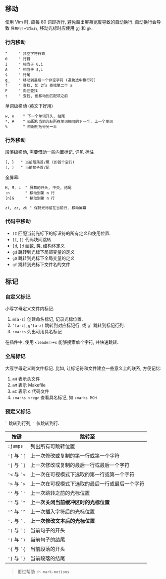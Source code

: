 ## 移动

使用 Vim 时, 应每 80 词即折行, 避免超出屏幕宽度导致的自动换行. 自动换行会导致 `屏幕行!=实际行`, 移动光标时应使用 `gj` 和 `gk`.

### 行内移动

```vim
^     " 非空字符行首
0     " 行首
I     " 相当于 0,i
A     " 相当于 $,i
$     " 行尾
g_    " 移动到最后一个非空字符 (避免选中换行符)
f     " 查找, 如 2fa 查找第二个 a
F     " 向左查找
t     " 查找, 但移动到匹配项之前
```

单词级移动 (英文下好用)
```vim
w, e    " 下一个单词开头, 结尾
*, #    " 匹配和当前光标所在单词相同的下一个, 上一个单词 
%       " 匹配到括号另一半
```

### 行外移动

段落级移动, 需要借助一些内置标记, 详见 [标注](标注.md)
```vim
{, }   " 当前段落首/尾 (即首个空行)
(, )   " 当前句子首/尾
```

全屏幕:
```vim
H, M, L  " 屏幕的开头, 中央, 结尾
:n       " 移动到第 n 行
[n]G     " 移动到第 n 行

zt, zz, zb " 保持光标留在当前行, 移动屏幕
```

### 代码中移动

- `[I` 匹配当前光标下的标识符的所有定义和使用位置.
- `[[`, `]]` 代码块间跳转
- `[d`, `]d` 函数, 类, 结构体定义
- `gd` 跳转到光标下局部变量的定义
- `gD` 跳转到光标下全局变量的定义
- `gf` 跳转到光标下文件名的文件

## 标记

### 自定义标记

小写字母定义文件内标记.

1. `m[a-z]` 创建命名标记, 记录光标位置.
2. `'[a-z],g'[a-z]` 跳转到对应标记行, 或 `` g` `` 跳转到标记行列.
3. `:marks` 列出可用具名标记

在插件中, 使用 `<leader>+s` 能够搜索单个字符, 并快速跳转.

### 全局标记

大写字母定义跨文件标记. 比如, 让标记符和文件建立一些意义上的联系, 方便记忆:
1. `mH` 表示头文件
2. `mM` 表示 Makefile
3. `mC` 表示 c 代码文件
4. `:marks <reg>`  查看具名标记, 如 `:marks MCH`

### 预定义标记

`` ` `` 跳转到行列, `'` 仅跳转到行.

| 按键             | 跳转至                                         |
| ---------------- | ---------------------------------------------- |
| `:jumps`         | 列出所有可跳转位置                                               |
| `'[` 与 `` `[ `` | 上一次修改或复制的第一行或第一个字符           |
| `']` 与 `` `] `` | 上一次修改或复制的最后一行或最后一个字符       |
| `'<` 与 `` `< `` | 上一次在可视模式下选取的第一行或第一个字符     |
| `'>` 与 `` `> `` | 上一次在可视模式下选取的最后一行或最后一个字符 |
| `''` 与 `` `' `` | 上一次跳转之前的光标位置                       |
| `'"` 与 `` `" `` | **上一次关闭当前缓冲区时的光标位置**               |
| `'^` 与 `` `^ `` | 上一次插入字符后的光标位置                     |
| `'.` 与 `` `. `` | **上一次修改文本后的光标位置**                     |
| `'(` 与 `` `( `` | 当前句子的开头                                 |
| `')` 与 `` `) `` | 当前句子的结尾                                 |
| `'{` 与 `` `{ `` | 当前段落的开头                                 |
| `'}` 与 `` `} `` | 当前段落的结尾                                 |

> 更过帮助 `:h mark-motions`